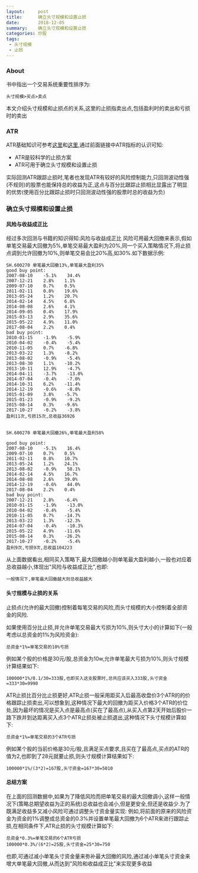 ```yaml
---
layout:     post
title:      确立头寸规模和设置止损
date:       2018-12-05
summary:    确立头寸规模和设置止损
categories: 炒股
tags:
 - 头寸规模
 - 止损
---
```


### About

书中指出一个交易系统重要性排序为:

`头寸规模>买点>卖点`

本文介绍头寸规模和止损点的关系,这里的止损指卖出点,包括盈利时的卖出和亏损时的卖出

### ATR

ATR基础知识可参考[这里][1]和[这里][2],通过前面链接中ATR指标的认识可知:

+ ATR是较科学的止损方案
+ ATR可用于确立头寸规模和设置止损

实际回测ATR跟踪止损时,笔者也发现ATR有较好的风险控制能力,只回测波动性强(不规则)的股票也能保持总的收益为正,这点与百分比跟踪止损相比显露出了明显的优势(使用百分比跟踪止损时只回测波动性强的股票时总的收益为负)


### 确立头寸规模和设置止损

#### 风险与收益成正比

经过多次回测与书籍的知识得知:风险与收益成正比
风险可用最大回撤来表示,假如单笔交易最大回撤为5%,单笔交易最大盈利为20%,同一个买入策略情况下,将止损点调到允许回撤为10%,则单笔交易会比20%高,如30%.如下数据示例:

``````
SH.600270 单笔最大回撤13%,单笔最大盈利35%
good buy point:
2007-08-10    -5.1%    34.4%
2007-12-21    2.8%    1.1%
2009-07-10    0.7%    0.5%
2011-02-11    0.8%    19.6%
2013-05-24    1.2%    20.7%
2014-02-14    4.5%    6.8%
2014-08-08    2.6%    4.1%
2014-09-05    0.4%    17.9%
2015-03-13    2.9%    35.6%
2015-05-22    4.9%    11.0%
2017-08-04    2.2%    0.4%
bad buy point:
2010-01-15    -1.9%    -5.9%
2010-04-02    -0.4%    -5.4%
2010-11-05    0.7%    -6.8%
2013-03-22    1.3%    -8.2%
2013-08-02    -0.9%    -5.4%
2013-08-30    1.1%    -10.2%
2013-10-11    12.9%    -4.7%
2014-04-11    -3.7%    -13.0%
2014-07-04    -0.4%    -7.0%
2014-10-31    6.2%    -11.4%
2014-12-19    -0.6%    -8.8%
2015-01-09    3.8%    -5.7%
2015-01-23    -0.9%    -9.2%
2015-08-14    0.3%    -9.6%
2017-10-27    -0.2%    -3.8%
盈利11次,亏损15次,总收益36926
``````
``````

SH.600270 单笔最大回撤26%,单笔最大盈利58%

good buy point:
2007-08-10    -5.1%    16.4%
2009-07-10    0.7%    0.5%
2011-02-11    0.8%    10.7%
2013-05-24    1.2%    24.1%
2013-08-02    -0.9%    58.1%
2014-02-14    4.5%    16.7%
2014-08-08    2.6%    39.0%
2014-12-19    -0.6%    44.0%
2017-08-04    2.2%    0.4%
bad buy point:
2007-12-21    2.8%    -6.4%
2010-01-15    -1.9%    -13.0%
2010-04-02    -0.4%    -5.4%
2010-11-05    0.7%    -14.7%
2013-03-22    1.3%    -12.3%
2014-07-04    -0.4%    -10.3%
2015-05-22    4.9%    -11.6%
2015-08-14    0.3%    -26.2%
2017-10-27    -0.2%    -5.4%
盈利9次,亏损9次,总收益104223
``````

从上面数据看出,相同买入策略下,最大回撤越小则单笔最大盈利越小,一般也对应着总收益越小,体现出"风险与收益成正比",也即:

`一般情况下,单笔最大回撤越大则总收益越大`

#### 头寸规模与止损的关系

止损点(允许的最大回撤)控制着每笔交易的风险,而头寸规模的大小控制着全部资金的风险.

如果使用百分比止损,并允许单笔交易最大亏损为10%,则头寸大小的计算如下(一般考虑以总资金的1%为风险资金):

`总资金*1%=单笔交易的10%亏损`

例如某个股的价格是30元/股,总资金为10w,允许单笔最大亏损为10%,则头寸规模计算结果如下:

`100000*1%/0.1/30=333股,也即买入这支股票时,总共应该买入333股,头寸资金=333*30=9990`

ATR止损比百分比止损更好,ATR止损一般采用距买入后最高收盘价3个ATR的的价格跟踪止损卖出,可以想象到,这种情况下最大的回撤为距买入价格3个ATR的价位处,因为最坏的情况是买入点是最高点(买在了最高点),从买入点第2天开始后股价一路下跌并到达距离买入点3个ATR止损处被止损退出,这种情况下头寸规模计算如下:

`总资金*1%=单笔交易的3个ATR亏损`

例如某个股的当前价格是30元/股,且满足买点要求,且买在了最高点,买点的ATR的值为2,也即到了28元就要止损,则头寸规模计算结果如下:

`100000*1%/(3*2)=167股,头寸资金=167*30=5010`

#### 总结方案

在上面的回测数据中,如果为了降低风险而把单笔交易的最大回撤调小,这样一般情况下(策略总期望收益为正的系统)总收益也会减小,但是更安全,但还是收益少.为了既满足收益多又减小风险可通过调整头寸资金量实现:
例如,将前面的原来的风险资金为资金的1%调整成总资金的0.3%并设置单笔最大回撤为6个ATR来进行跟踪止损,在相同条件下,ATR止损的头寸规模计算如下:
``````
总资金*0.3%=单笔交易的6个ATR亏损
100000*0.3%/(6*2)=25股,头寸资金=25*30=750
``````
也即,可通过减小单笔头寸资金量来弥补最大回撤的风险,通过减小单笔头寸资金来增大单笔最大回撤,从而达到"风险和收益成正比"来实现更多收益

[1]: https://www.ricequant.com/community/topic/1422//21
[2]: http://www.360doc.com/content/14/1202/00/628324_429724154.shtml
